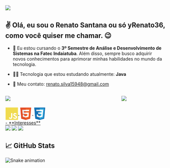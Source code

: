  <div>
 <img src= "https://readme-typing-svg.herokuapp.com?font=arial&size=25&duration=3000&color=F76000&center=true&vCenter=true&height=23&lines=Seja+Bem-Vindo+ao+meu+perfil">

  ## ✌ Olá, eu sou o **Renato Santana** ou só **yRenato36**, como você quiser me chamar. 😉

- 📙 Eu estou cursando o **3º Semestre de Análise e Desenvolvimento de Sistemas na Fatec Indaiatuba**. Além disso, sempre busco adquirir novos conhecimentos para aprimorar minhas habilidades no mundo da tecnologia.

- 👨‍💻 Tecnologia que estou estudando atualmente: **Java**

- 📩 Meu contato: renato.silva15948@gmail.com

##

 <div align="center">
  <a href="https://github.com/yRenato36">
  <img align="left" width="48% height="180em" src="https://github-readme-stats.vercel.app/api?username=yRenato36&show_icons=true&theme=gruvbox&include_all_commits=true&count_private=true"/>
  <img width="48% height="180em" src="https://github-readme-stats.vercel.app/api/top-langs/?username=yRenato36&layout=compact&langs_count=7&theme=gruvbox"/>

</div> 
  <div style="display: inline_block"><br>
  <img align="center" alt="re-Js" height="40" width="40" src="https://raw.githubusercontent.com/devicons/devicon/master/icons/javascript/javascript-plain.svg">
  <img align="center" alt="re-HTML" height="40" width="40" src="https://raw.githubusercontent.com/devicons/devicon/master/icons/html5/html5-original.svg">
  <img align="center" alt="re-CSS" height="40" width="40" src="https://raw.githubusercontent.com/devicons/devicon/master/icons/css3/css3-original.svg">
</div>
-  **Interesses**  
<div> 
  <a href="https://twitter.com/yTatuu36" target="_blank"><img src="https://img.shields.io/badge/Twitter-orange?style=for-the-badge&logo=twitter&logoColor=white" /></a>
  <a href="https://instagram.com/yTatuu36" target="_blank"><img src="https://img.shields.io/badge/-Instagram-orange?style=for-the-badge&logo=instagram&logoColor=white" target="_blank"></a> 
  <a href="https://www.linkedin.com/in/renatosantana36" target="_blank"><img src="https://img.shields.io/badge/-LinkedIn-orange?style=for-the-badge&logo=linkedin&logoColor=white" target="_blank"></a> 
</div>

## 📈 GitHub Stats
![Snake animation](https://github.com/yRenato36/yRenato36/blob/output/github-contribution-grid-snake.svg)
